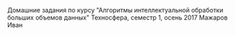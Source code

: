 Домашние задания по курсу "Алгоритмы интеллектуальной обработки больших объемов данных"
Техносфера, семестр 1, осень 2017
Мажаров Иван
